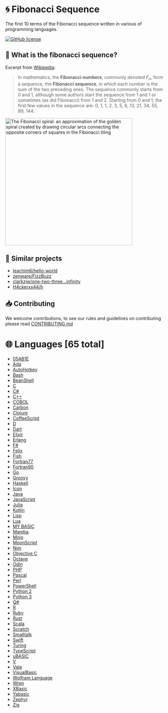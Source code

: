 # 🌀 Fibonacci Sequence

The first 10 terms of the Fibonacci sequence written in various of programming languages.

[![GitHub license](https://img.shields.io/github/license/diamond-ore/Fibonacci-Sequence)](https://img.shields.io/github/license/diamond-ore/Fibonacci-Sequence)

## 🤔 What is the fibonacci sequence?

Excerpt from [Wikipedia](https://en.wikipedia.org/wiki/Fibonacci_sequence):

> In mathematics, the **Fibonacci numbers**, commonly denoted $F_n$, form a sequence, the **Fibonacci sequence**, in which each number is the sum of the two preceding ones. The sequence commonly starts from 0 and 1, although some authors start the sequence from 1 and 1 or sometimes (as did Fibonacci) from 1 and 2. Starting from 0 and 1, the first few values in the sequence are: 0, 1, 1, 2, 3, 5, 8, 13, 21, 34, 55, 89, 144.

<image src="https://upload.wikimedia.org/wikipedia/commons/thumb/b/b9/Fibonacci_Spiral.svg/1920px-Fibonacci_Spiral.svg.png" width="400" alt="The Fibonacci spiral: an approximation of the golden spiral created by drawing circular arcs connecting the opposite corners of squares in the Fibonacci tiling" title="Fibonacci Spiral">

## 🌳 Similar projects

- [leachim6/hello-world](https://github.com/leachim6/hello-world)
- [zenware/FizzBuzz](https://github.com/zenware/FizzBuzz)
- [clarkzjw/one-two-three...infinity](https://github.com/clarkzjw/one-two-three...infinity)
- [H4ckerxx44/h](https://github.com/H4ckerxx44/h)

## 📥 Contributing

We welcome contributions, to see our rules and guidelines on contributing please read [CONTRIBUTING.md](CONTRIBUTING.md)

# 🌐 Languages <!-- Languages start -->[65 total]

- [05AB1E](./src/%23/05AB1E)
- [Ada](./src/A/Ada)
- [AutoHotkey](./src/A/AutoHotkey)
- [Bash](./src/B/Bash)
- [BeanShell](./src/B/BeanShell)
- [C](./src/C/C)
- [C#](./src/C/C%23)
- [C++](./src/C/C%2B%2B)
- [COBOL](./src/C/COBOL)
- [Carbon](./src/C/Carbon)
- [Clojure](./src/C/Clojure)
- [CoffeeScript](./src/C/CoffeeScript)
- [D](./src/D/D)
- [Dart](./src/D/Dart)
- [Elixir](./src/E/Elixir)
- [Erlang](./src/E/Erlang)
- [F#](./src/F/F%23)
- [Felix](./src/F/Felix)
- [Fish](./src/F/Fish)
- [Fortran77](./src/F/Fortran77)
- [Fortran90](./src/F/Fortran90)
- [Go](./src/G/Go)
- [Groovy](./src/G/Groovy)
- [Haskell](./src/H/Haskell)
- [Icon](./src/I/Icon)
- [Java](./src/J/Java)
- [JavaScript](./src/J/JavaScript)
- [Julia](./src/J/Julia)
- [Kotlin](./src/K/Kotlin)
- [Lisp](./src/L/Lisp)
- [Lua](./src/L/Lua)
- [MY BASIC](./src/M/MY%20BASIC)
- [Mamba](./src/M/Mamba)
- [Mojo](./src/M/Mojo)
- [MoonScript](./src/M/MoonScript)
- [Nim](./src/N/Nim)
- [Objective C](./src/O/Objective%20C)
- [Octave](./src/O/Octave)
- [Odin](./src/O/Odin)
- [PHP](./src/P/PHP)
- [Pascal](./src/P/Pascal)
- [Perl](./src/P/Perl)
- [PowerShell](./src/P/PowerShell)
- [Python 2](./src/P/Python%202)
- [Python 3](./src/P/Python%203)
- [Q#](./src/Q/Q%23)
- [R](./src/R/R)
- [Ruby](./src/R/Ruby)
- [Rust](./src/R/Rust)
- [Scala](./src/S/Scala)
- [Scratch](./src/S/Scratch)
- [Smalltalk](./src/S/Smalltalk)
- [Swift](./src/S/Swift)
- [Turing](./src/T/Turing)
- [TypeScript](./src/T/TypeScript)
- [uBASIC](./src/U/uBASIC)
- [V](./src/V/V)
- [Vala](./src/V/Vala)
- [VisualBasic](./src/V/VisualBasic)
- [Wolfram Language](./src/W/Wolfram%20Language)
- [Wren](./src/W/Wren)
- [XBasic](./src/X/XBasic)
- [Yabasic](./src/Y/Yabasic)
- [Zephyr](./src/Z/Zephyr)
- [Zig](./src/Z/Zig)

<!-- Languages end -->
